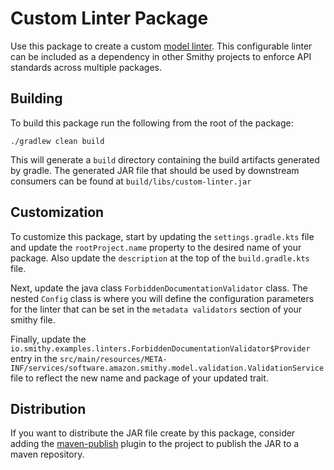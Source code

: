 # Custom Linter Package
Use this package to create a custom [model linter](https://smithy.io/2.0/guides/model-linters.html?highlight=linter). 
This configurable linter can be included as a dependency in other Smithy projects to enforce API standards 
across multiple packages. 

## Building
To build this package run the following from the root of the package:

```
./gradlew clean build
```

This will generate a `build` directory containing the build artifacts generated by
gradle. The generated JAR file that should be used by downstream consumers can be
found at `build/libs/custom-linter.jar`


## Customization
To customize this package, start by updating the `settings.gradle.kts` file and update
the `rootProject.name` property to the desired name of your package. Also update the
`description` at the top of the `build.gradle.kts` file.

Next, update the java class `ForbiddenDocumentationValidator` class. The nested `Config` class 
is where you will define the configuration parameters for the linter that can be set in the 
`metadata validators` section of your smithy file. 

Finally, update the `io.smithy.examples.linters.ForbiddenDocumentationValidator$Provider` entry in the
`src/main/resources/META-INF/services/software.amazon.smithy.model.validation.ValidationService` file to reflect the
new name and package of your updated trait.

## Distribution
If you want to distribute the JAR file create by this package, consider adding the
[maven-publish](https://docs.gradle.org/current/userguide/publishing_maven.html) plugin to the project to publish the JAR to a maven repository.